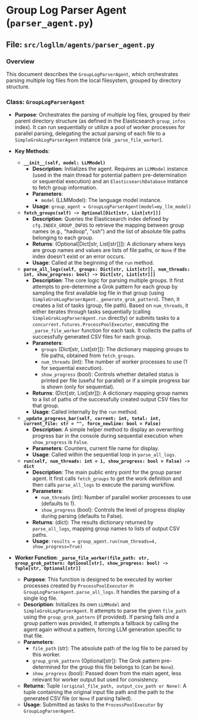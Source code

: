# Group Log Parser Agent (`parser_agent.py`)

## File: `src/logllm/agents/parser_agent.py`

### Overview

This document describes the `GroupLogParserAgent`, which orchestrates parsing multiple log files from the local filesystem, grouped by directory structure.

### Class: `GroupLogParserAgent`

- **Purpose**: Orchestrates the parsing of multiple log files, grouped by their parent directory structure (as defined in the Elasticsearch `group_infos` index). It can run sequentially or utilize a pool of worker processes for parallel parsing, delegating the actual parsing of each file to a `SimpleGrokLogParserAgent` instance (via `_parse_file_worker`).
- **Key Methods**:

  - **`__init__(self, model: LLMModel)`**
    - **Description**: Initializes the agent. Requires an `LLMModel` instance (used in the main thread for potential pattern pre-determination or sequential execution) and an `ElasticsearchDatabase` instance to fetch group information.
    - **Parameters**:
      - `model` (LLMModel): The language model instance.
    - **Usage**: `group_agent = GroupLogParserAgent(model=my_llm_model)`
  - **`fetch_groups(self) -> Optional[Dict[str, List[str]]]`**
    - **Description**: Queries the Elasticsearch index defined by `cfg.INDEX_GROUP_INFOS` to retrieve the mapping between group names (e.g., "hadoop", "ssh") and the list of absolute file paths belonging to each group.
    - **Returns**: (Optional[Dict[str, List[str]]]): A dictionary where keys are group names and values are lists of file paths, or `None` if the index doesn't exist or an error occurs.
    - **Usage**: Called at the beginning of the `run` method.
  - **`parse_all_logs(self, groups: Dict[str, List[str]], num_threads: int, show_progress: bool) -> Dict[str, List[str]]]`**
    - **Description**: The core logic for parsing multiple groups. It first attempts to pre-determine a Grok pattern for each group by sampling the first available log file in that group (using `SimpleGrokLogParserAgent._generate_grok_pattern`). Then, it creates a list of tasks (group, file path). Based on `num_threads`, it either iterates through tasks sequentially (calling `SimpleGrokLogParserAgent.run` directly) or submits tasks to a `concurrent.futures.ProcessPoolExecutor`, executing the `_parse_file_worker` function for each task. It collects the paths of successfully generated CSV files for each group.
    - **Parameters**:
      - `groups` (Dict[str, List[str]]): The dictionary mapping groups to file paths, obtained from `fetch_groups`.
      - `num_threads` (int): The number of worker processes to use (1 for sequential execution).
      - `show_progress` (bool): Controls whether detailed status is printed per file (useful for parallel) or if a simple progress bar is shown (only for sequential).
    - **Returns**: (Dict[str, List[str]]): A dictionary mapping group names to a list of paths of the successfully created output CSV files for that group.
    - **Usage**: Called internally by the `run` method.
  - **`_update_progress_bar(self, current: int, total: int, current_file: str = "", force_newline: bool = False)`**
    - **Description**: A simple helper method to display an overwriting progress bar in the console during sequential execution when `show_progress` is `False`.
    - **Parameters**: Counters, current file name for display.
    - **Usage**: Called within the sequential loop in `parse_all_logs`.
  - **`run(self, num_threads: int = 1, show_progress: bool = False) -> dict`**
    - **Description**: The main public entry point for the group parser agent. It first calls `fetch_groups` to get the work definition and then calls `parse_all_logs` to execute the parsing workflow.
    - **Parameters**:
      - `num_threads` (int): Number of parallel worker processes to use (defaults to 1).
      - `show_progress` (bool): Controls the level of progress display during parsing (defaults to False).
    - **Returns**: (dict): The results dictionary returned by `parse_all_logs`, mapping group names to lists of output CSV paths.
    - **Usage**: `results = group_agent.run(num_threads=4, show_progress=True)`

- **Worker Function**: **`_parse_file_worker(file_path: str, group_grok_pattern: Optional[str], show_progress: bool) -> Tuple[str, Optional[str]]`**
  - **Purpose**: This function is designed to be executed by worker processes created by `ProcessPoolExecutor` in `GroupLogParserAgent.parse_all_logs`. It handles the parsing of a single log file.
  - **Description**: Initializes its own `LLMModel` and `SimpleGrokLogParserAgent`. It attempts to parse the given `file_path` using the `group_grok_pattern` (if provided). If parsing fails _and_ a group pattern was provided, it attempts a fallback by calling the agent again without a pattern, forcing LLM generation specific to that file.
  - **Parameters**:
    - `file_path` (str): The absolute path of the log file to be parsed by this worker.
    - `group_grok_pattern` (Optional[str]): The Grok pattern pre-determined for the group this file belongs to (can be `None`).
    - `show_progress` (bool): Passed down from the main agent, less relevant for worker output but used for consistency.
  - **Returns**: Tuple `(original_file_path, output_csv_path or None)`: A tuple containing the original input file path and the path to the generated CSV file (or `None` if parsing failed).
  - **Usage**: Submitted as tasks to the `ProcessPoolExecutor` by `GroupLogParserAgent`.

